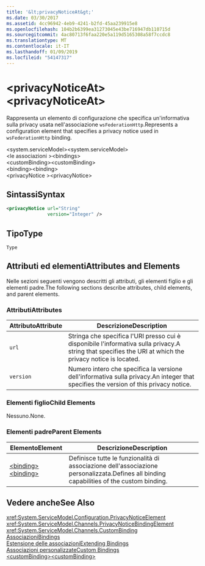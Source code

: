 ```yaml
---
title: '&lt;privacyNoticeAt&gt;'
ms.date: 03/30/2017
ms.assetid: 4cc96942-4eb9-4241-b2fd-45aa239915e8
ms.openlocfilehash: 104b2b6399ea31273045e43be716947db110715d
ms.sourcegitcommit: 4ac80713f6faa220e5a119d5165308a58f7ccdc8
ms.translationtype: MT
ms.contentlocale: it-IT
ms.lasthandoff: 01/09/2019
ms.locfileid: "54147317"
---
```

# <a name="ltprivacynoticeatgt"></a><span data-ttu-id="139cb-102">&lt;privacyNoticeAt&gt;</span><span class="sxs-lookup"><span data-stu-id="139cb-102">&lt;privacyNoticeAt&gt;</span></span>
<span data-ttu-id="139cb-103">Rappresenta un elemento di configurazione che specifica un'informativa sulla privacy usata nell'associazione `wsFederationHttp`.</span><span class="sxs-lookup"><span data-stu-id="139cb-103">Represents a configuration element that specifies a privacy notice used in `wsFederationHttp` binding.</span></span>  
  
 <span data-ttu-id="139cb-104">\<system.serviceModel></span><span class="sxs-lookup"><span data-stu-id="139cb-104">\<system.serviceModel></span></span>  
<span data-ttu-id="139cb-105">\<le associazioni ></span><span class="sxs-lookup"><span data-stu-id="139cb-105">\<bindings></span></span>  
<span data-ttu-id="139cb-106">\<customBinding></span><span class="sxs-lookup"><span data-stu-id="139cb-106">\<customBinding></span></span>  
<span data-ttu-id="139cb-107">\<binding></span><span class="sxs-lookup"><span data-stu-id="139cb-107">\<binding></span></span>  
<span data-ttu-id="139cb-108">\<privacyNotice ></span><span class="sxs-lookup"><span data-stu-id="139cb-108">\<privacyNotice></span></span>  
  
## <a name="syntax"></a><span data-ttu-id="139cb-109">Sintassi</span><span class="sxs-lookup"><span data-stu-id="139cb-109">Syntax</span></span>  
  
```xml  
<privacyNotice url="String"
               version="Integer" />
```  
  
## <a name="type"></a><span data-ttu-id="139cb-110">Tipo</span><span class="sxs-lookup"><span data-stu-id="139cb-110">Type</span></span>  
 `Type`  
  
## <a name="attributes-and-elements"></a><span data-ttu-id="139cb-111">Attributi ed elementi</span><span class="sxs-lookup"><span data-stu-id="139cb-111">Attributes and Elements</span></span>  
 <span data-ttu-id="139cb-112">Nelle sezioni seguenti vengono descritti gli attributi, gli elementi figlio e gli elementi padre.</span><span class="sxs-lookup"><span data-stu-id="139cb-112">The following sections describe attributes, child elements, and parent elements.</span></span>  
  
### <a name="attributes"></a><span data-ttu-id="139cb-113">Attributi</span><span class="sxs-lookup"><span data-stu-id="139cb-113">Attributes</span></span>  
  
|<span data-ttu-id="139cb-114">Attributo</span><span class="sxs-lookup"><span data-stu-id="139cb-114">Attribute</span></span>|<span data-ttu-id="139cb-115">Descrizione</span><span class="sxs-lookup"><span data-stu-id="139cb-115">Description</span></span>|  
|---------------|-----------------|  
|`url`|<span data-ttu-id="139cb-116">Stringa che specifica l'URI presso cui è disponibile l'informativa sulla privacy.</span><span class="sxs-lookup"><span data-stu-id="139cb-116">A string that specifies the URI at which the privacy notice is located.</span></span>|  
|`version`|<span data-ttu-id="139cb-117">Numero intero che specifica la versione dell'informativa sulla privacy.</span><span class="sxs-lookup"><span data-stu-id="139cb-117">An integer that specifies the version of this privacy notice.</span></span>|  
  
### <a name="child-elements"></a><span data-ttu-id="139cb-118">Elementi figlio</span><span class="sxs-lookup"><span data-stu-id="139cb-118">Child Elements</span></span>  
 <span data-ttu-id="139cb-119">Nessuno.</span><span class="sxs-lookup"><span data-stu-id="139cb-119">None.</span></span>  
  
### <a name="parent-elements"></a><span data-ttu-id="139cb-120">Elementi padre</span><span class="sxs-lookup"><span data-stu-id="139cb-120">Parent Elements</span></span>  
  
|<span data-ttu-id="139cb-121">Elemento</span><span class="sxs-lookup"><span data-stu-id="139cb-121">Element</span></span>|<span data-ttu-id="139cb-122">Descrizione</span><span class="sxs-lookup"><span data-stu-id="139cb-122">Description</span></span>|  
|-------------|-----------------|  
|[<span data-ttu-id="139cb-123">\<binding></span><span class="sxs-lookup"><span data-stu-id="139cb-123">\<binding></span></span>](../../../../../docs/framework/misc/binding.md)|<span data-ttu-id="139cb-124">Definisce tutte le funzionalità di associazione dell'associazione personalizzata.</span><span class="sxs-lookup"><span data-stu-id="139cb-124">Defines all binding capabilities of the custom binding.</span></span>|  
  
## <a name="see-also"></a><span data-ttu-id="139cb-125">Vedere anche</span><span class="sxs-lookup"><span data-stu-id="139cb-125">See Also</span></span>  
 <xref:System.ServiceModel.Configuration.PrivacyNoticeElement>  
 <xref:System.ServiceModel.Channels.PrivacyNoticeBindingElement>  
 <xref:System.ServiceModel.Channels.CustomBinding>  
 [<span data-ttu-id="139cb-126">Associazioni</span><span class="sxs-lookup"><span data-stu-id="139cb-126">Bindings</span></span>](../../../../../docs/framework/wcf/bindings.md)  
 [<span data-ttu-id="139cb-127">Estensione delle associazioni</span><span class="sxs-lookup"><span data-stu-id="139cb-127">Extending Bindings</span></span>](../../../../../docs/framework/wcf/extending/extending-bindings.md)  
 [<span data-ttu-id="139cb-128">Associazioni personalizzate</span><span class="sxs-lookup"><span data-stu-id="139cb-128">Custom Bindings</span></span>](../../../../../docs/framework/wcf/extending/custom-bindings.md)  
 [<span data-ttu-id="139cb-129">\<customBinding></span><span class="sxs-lookup"><span data-stu-id="139cb-129">\<customBinding></span></span>](../../../../../docs/framework/configure-apps/file-schema/wcf/custombinding.md)
